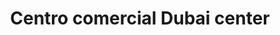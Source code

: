 ---
title: "Centro comercial Dubai center"
url: /puerto-la-cruz/centro-comercial-dubai-center/
shop: Einkaufszentrum
---
